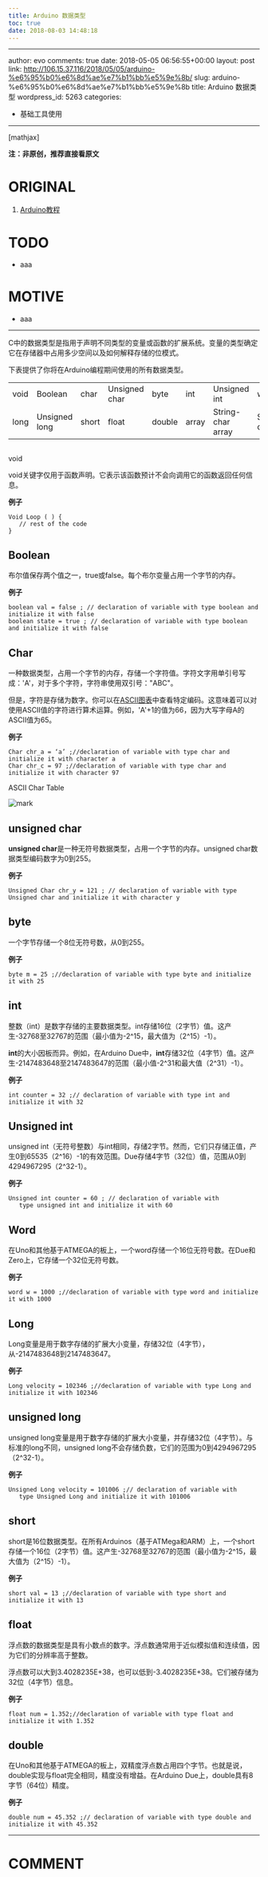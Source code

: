 ```yaml
---
title: Arduino 数据类型
toc: true
date: 2018-08-03 14:48:18
---
```

---
author: evo
comments: true
date: 2018-05-05 06:56:55+00:00
layout: post
link: http://106.15.37.116/2018/05/05/arduino-%e6%95%b0%e6%8d%ae%e7%b1%bb%e5%9e%8b/
slug: arduino-%e6%95%b0%e6%8d%ae%e7%b1%bb%e5%9e%8b
title: Arduino 数据类型
wordpress_id: 5263
categories:
- 基础工具使用
---

<!-- more -->

[mathjax]

**注：非原创，推荐直接看原文**


# ORIGINAL






  1. [Arduino教程](https://www.w3cschool.cn/arduino/)




# TODO






  * aaa




# MOTIVE






  * aaa





* * *



C中的数据类型是指用于声明不同类型的变量或函数的扩展系统。变量的类型确定它在存储器中占用多少空间以及如何解释存储的位模式。

下表提供了你将在Arduino编程期间使用的所有数据类型。
<table class="table table-bordered     " >
<tbody >
<tr >

<td >void
</td>

<td >Boolean
</td>

<td >char
</td>

<td >Unsigned char
</td>

<td >byte
</td>

<td >int
</td>

<td >Unsigned int
</td>

<td >word
</td>
</tr>
<tr >

<td >long
</td>

<td >Unsigned long
</td>

<td >short
</td>

<td >float
</td>

<td >double
</td>

<td >array
</td>

<td >String-char array
</td>

<td >String-object
</td>
</tr>
</tbody>
</table>


##
void


void关键字仅用于函数声明。它表示该函数预计不会向调用它的函数返回任何信息。

**例子**


    Void Loop ( ) {
       // rest of the code
    }




##




## Boolean


布尔值保存两个值之一，true或false。每个布尔变量占用一个字节的内存。

**例子**


    boolean val = false ; // declaration of variable with type boolean and initialize it with false
    boolean state = true ; // declaration of variable with type boolean and initialize it with false




## Char


一种数据类型，占用一个字节的内存，存储一个字符值。字符文字用单引号写成：'A'，对于多个字符，字符串使用双引号："ABC"。

但是，字符是存储为数字。你可以在[ASCII图表](https://www.arduino.cc/en/Reference/ASCIIchart)中查看特定编码。这意味着可以对使用ASCII值的字符进行算术运算。例如，'A'+1的值为66，因为大写字母A的ASCII值为65。

**例子**


    Char chr_a = ‘a’ ;//declaration of variable with type char and initialize it with character a
    Char chr_c = 97 ;//declaration of variable with type char and initialize it with character 97




ASCII Char Table

![mark](http://pacdb2bfr.bkt.clouddn.com/blog/image/180803/Ae9kIJFb1j.png?imageslim)



## unsigned char


**unsigned char**是一种无符号数据类型，占用一个字节的内存。unsigned char数据类型编码数字为0到255。

**例子**


    Unsigned Char chr_y = 121 ; // declaration of variable with type Unsigned char and initialize it with character y




##




## byte


一个字节存储一个8位无符号数，从0到255。

**例子**


    byte m = 25 ;//declaration of variable with type byte and initialize it with 25




## int


整数（int）是数字存储的主要数据类型。int存储16位（2字节）值。这产生-32768至32767的范围（最小值为-2^15，最大值为（2^15）-1）。

**int**的大小因板而异。例如，在Arduino Due中，**int**存储32位（4字节）值。这产生-2147483648至2147483647的范围（最小值-2^31和最大值（2^31）-1）。

**例子**


    int counter = 32 ;// declaration of variable with type int and initialize it with 32




##




## Unsigned int


unsigned int（无符号整数）与int相同，存储2字节。然而，它们只存储正值，产生0到65535（2^16）-1的有效范围。Due存储4字节（32位）值，范围从0到4294967295（2^32-1）。

**例子**


    Unsigned int counter = 60 ; // declaration of variable with
       type unsigned int and initialize it with 60




##




## Word


在Uno和其他基于ATMEGA的板上，一个word存储一个16位无符号数。在Due和Zero上，它存储一个32位无符号数。

**例子**


    word w = 1000 ;//declaration of variable with type word and initialize it with 1000




##




## Long


Long变量是用于数字存储的扩展大小变量，存储32位（4字节），从-2147483648到2147483647。

**例子**


    Long velocity = 102346 ;//declaration of variable with type Long and initialize it with 102346




## unsigned long


unsigned long变量是用于数字存储的扩展大小变量，并存储32位（4字节）。与标准的long不同，unsigned long不会存储负数，它们的范围为0到4294967295（2^32-1）。

**例子**


    Unsigned Long velocity = 101006 ;// declaration of variable with
       type Unsigned Long and initialize it with 101006




##




## short


short是16位数据类型。在所有Arduinos（基于ATMega和ARM）上，一个short存储一个16位（2字节）值。这产生-32768至32767的范围（最小值为-2^15，最大值为（2^15）-1）。

**例子**


    short val = 13 ;//declaration of variable with type short and initialize it with 13




##




## float


浮点数的数据类型是具有小数点的数字。浮点数通常用于近似模拟值和连续值，因为它们的分辨率高于整数。

浮点数可以大到3.4028235E+38，也可以低到-3.4028235E+38。它们被存储为32位（4字节）信息。

**例子**


    float num = 1.352;//declaration of variable with type float and initialize it with 1.352




##




## double


在Uno和其他基于ATMEGA的板上，双精度浮点数占用四个字节。也就是说，double实现与float完全相同，精度没有增益。在Arduino Due上，double具有8字节（64位）精度。

**例子**


    double num = 45.352 ;// declaration of variable with type double and initialize it with 45.352
























* * *





# COMMENT
